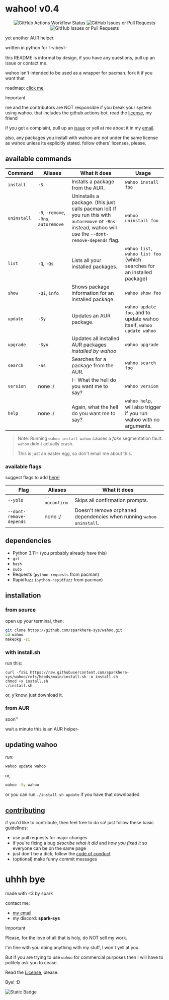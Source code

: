 # wahoo! v0.4

<p align=center>
<img alt="GitHub Actions Workflow Status" src="https://img.shields.io/github/actions/workflow/status/sparkhere-sys/wahoo/main.yml?branch=main&style=for-the-badge&logo=github-actions&logoColor=black&label=build&labelColor=white&color=%23b7bdf8&link=https%3A%2F%2Fgithub.com%2Fsparkhere-sys%2Fwahoo%2Fblob%2Fmain%2F.github%2Fworkflows%2Fmain.yml">
<img alt="GitHub Issues or Pull Requests" src="https://img.shields.io/github/issues/sparkhere-sys/wahoo?style=for-the-badge&logo=github&logoColor=black&label=issues&labelColor=white&color=%23f38ba8">
<img alt="GitHub Issues or Pull Requests" src="https://img.shields.io/github/issues-pr/sparkhere-sys/wahoo?style=for-the-badge&logo=git&logoColor=black&label=pull%20requests&labelColor=white&color=%23a6e3a1">
</p>

<!--
![GitHub Actions Workflow Status](https://img.shields.io/github/actions/workflow/status/sparkhere-sys/wahoo/main.yml?branch=main&style=for-the-badge&logo=github-actions&logoColor=black&label=build&labelColor=white&color=%23b7bdf8&link=https%3A%2F%2Fgithub.com%2Fsparkhere-sys%2Fwahoo%2Fblob%2Fmain%2F.github%2Fworkflows%2Fmain.yml) ![GitHub Issues or Pull Requests](https://img.shields.io/github/issues/sparkhere-sys/wahoo?style=for-the-badge&logo=github&logoColor=black&label=issues&labelColor=white&color=%23f38ba8) ![GitHub Issues or Pull Requests](https://img.shields.io/github/issues-pr/sparkhere-sys/wahoo?style=for-the-badge&logo=git&logoColor=black&label=pull%20requests&labelColor=white&color=%23a6e3a1)
-->

yet another AUR helper.

written in python for :sparkles:vibes:sparkles:

this README is informal by design, if you have any questions, pull up an issue or contact me.

wahoo isn't intended to be used as a wrapper for pacman. fork it if you want that

roadmap: [click me](./ROADMAP.md)

> [!IMPORTANT]
> me and the contributors are NOT responsible if you break your system using wahoo. that includes the github actions bot. read the [license](./LICENSE), my friend
> 
> if you got a complaint, pull up an [issue](https://github.com/sparkhere-sys/wahoo/issues) or yell at me about it in my [email](mailto:spark-aur@proton.me).
>
> also, any packages you install with wahoo are not under the same license as wahoo unless its explicitly stated. follow others' licenses, please.

## available commands

| Command | Aliases | What it does | Usage |
|---------|---------|--------------|-------|
| `install` | `-S` | Installs a package from the AUR. | `wahoo install foo` |
| `uninstall` | `-R`, `-remove`, `-Rns`, `autoremove` | Uninstalls a package. (this just calls pacman lol) If you run this with `autoremove` or `-Rns` instead, wahoo will use the `--dont-remove-depends` flag. | `wahoo uninstall foo` |
| `list` | `-Q`, `-Qs` | Lists all your installed packages. | `wahoo list`, `wahoo list foo` (which searches for an installed package) |
| `show` | `-Qi`, `info` | Shows package information for an installed package. | `wahoo show foo` |
| `update` | `-Sy` | Updates an AUR package. | `wahoo update foo`, and to update wahoo itself, `wahoo update wahoo` |
| `upgrade` | `-Syu` | Updates all installed AUR packages *installed by wahoo* | `wahoo upgrade` |
| `search` | `-Ss` | Searches for a package from the AUR. | `wahoo search foo` |
| `version` | none :/ | I- What the hell do you want me to say? | `wahoo version` |
| `help` | none :/ | Again, what the hell do you want me to say? | `wahoo help`, will also trigger if you run wahoo with no arguments. |

> Note: Running `wahoo install wahoo` causes a *fake* segmentation fault. `wahoo` didn't actually crash.
>
> This is just an easter egg, so don't email me about this.

### available flags

suggest flags to add [here!](https://github.com/sparkhere-sys/wahoo/issues/1)

| Flag | Aliases | What it does |
|------|---------|--------------|
| `--yolo` | `--noconfirm` | Skips all confirmation prompts. |
| `--dont-remove-depends` | none :/ | Doesn't remove orphaned dependencies when running `wahoo uninstall`. |

## dependencies

- Python 3.11+ (you probably already have this)
- `git`
- `bash`
- `sudo`
- Requests (`python-requests` from pacman)
- Rapidfuzz (`python-rapidfuzz` from pacman)

## installation
### from source
open up your terminal, then:
```bash
git clone https://github.com/sparkhere-sys/wahoo.git
cd wahoo
makepkg -si
```

### with install.sh
run this:
```
curl -fsSL https://raw.githubusercontent.com/sparkhere-sys/wahoo/refs/heads/main/install.sh -o install.sh
chmod +x install.sh
./install.sh
```
or, y'know, just download it.

### from AUR
soon™️

wait a minute this is an AUR helper-

## updating wahoo
run:
```bash
wahoo update wahoo
```
or,
```bash
wahoo -Sy wahoo
```
or you can run `./install.sh update` if you have that downloaded

## [contributing](https://github.com/sparkhere-sys/wahoo/blob/main/CONTRIBUTING.md)

if you'd like to contribute, then feel free to do so!
just follow these basic guidelines:

- use pull requests for major changes
- if you're fixing a bug *describe what it did* and *how you fixed it* so everyone can be on the same page
- just don't be a dick, follow the [code of conduct](./CODE_OF_CONDUCT.md)
- (optional) make funny commit messages

# uhhh bye
made with <3 by spark

contact me:

- [my email](mailto:spark-aur@proton.me)
- my discord: **spark-sys**

> [!IMPORTANT]
> 
> Please, for the love of all that is holy, do NOT sell my work.
> 
> I'm fine with you doing anything with my stuff, I won't yell at you.
> 
> But if you are trying to use `wahoo` for commercial purposes then I will have to politely ask you to cease.
>
> Read the [License](./LICENSE), please.
> 
> Bye! :D

![Static Badge](https://img.shields.io/badge/license-mit-blue?style=for-the-badge&labelColor=white&color=%2374c7ec)
